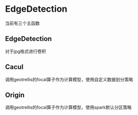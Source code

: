 # EdgeDetection
当前有三个主函数

## EdgeDetection
对于jpg格式进行卷积
## Cacul
调用geotrellis的focal算子作为计算模型，使用自定义数据划分策略
## Origin
调用geotrellis的focal算子作为计算模型，使用spark默认分区策略


